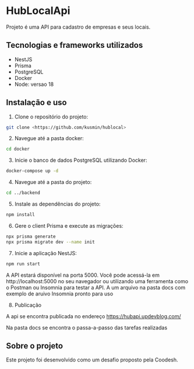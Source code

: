 # HubLocalApi

Projeto é uma API para cadastro de empresas e seus locais.

## Tecnologias e frameworks utilizados

- NestJS
- Prisma
- PostgreSQL
- Docker
- Node: versao 18

## Instalação e uso

1. Clone o repositório do projeto:

```bash
git clone <https://github.com/kusmin/hublocal>
```

2. Navegue até a pasta docker:
 
```bash
cd docker
```

3. Inicie o banco de dados PostgreSQL utilizando Docker:

```bash
docker-compose up -d
```

4. Navegue até a pasta do projeto:

```bash
cd ../backend
```

5. Instale as dependências do projeto:

```bash
npm install
```

6. Gere o client Prisma e execute as migrações:

```bash
npx prisma generate
npx prisma migrate dev --name init
```

7. Inicie a aplicação NestJS:

```bash
npm run start
```

A API estará disponível na porta 5000. Você pode acessá-la em http://localhost:5000 no seu navegador ou utilizando uma ferramenta como o Postman ou Insomnia para testar a API. A um arquivo na pasta docs com exemplo de aruivo Insomnia pronto para uso

8. Publicação 

A api se encontra publicada no endereço https://hubapi.updevblog.com/

Na pasta docs se encontra o passa-a-passo das tarefas realizadas


## Sobre o projeto
Este projeto foi desenvolvido como um desafio proposto pela Coodesh.